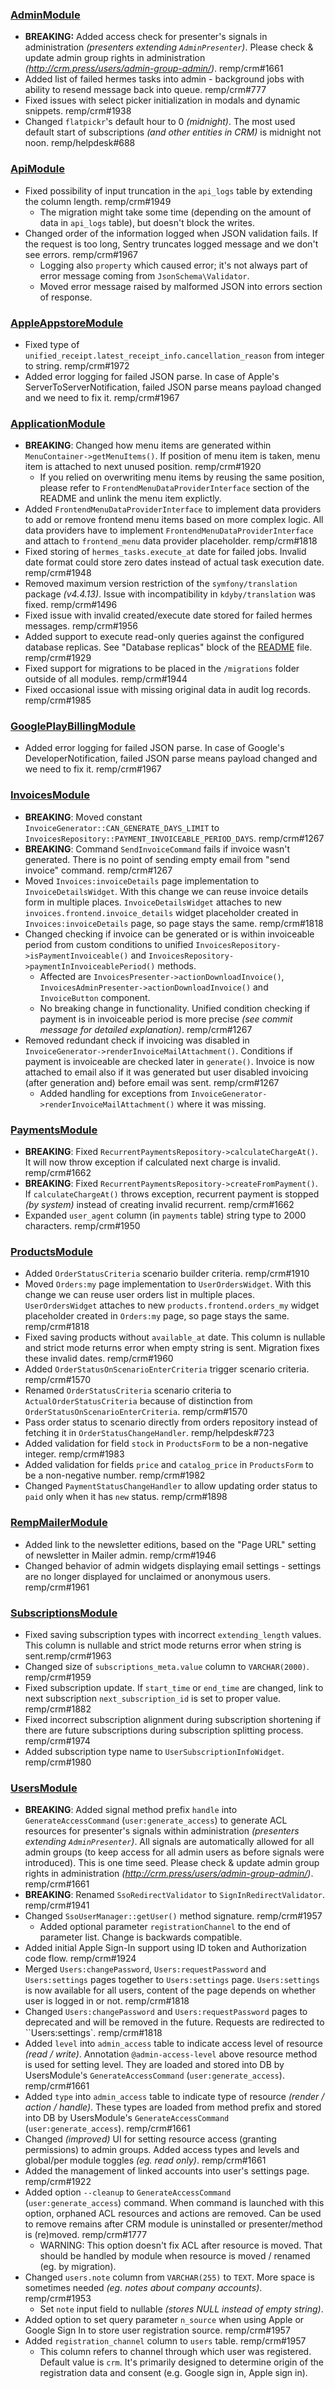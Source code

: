 ### [AdminModule]

- **BREAKING:** Added access check for presenter's signals in administration _(presenters extending `AdminPresenter`)_. Please check & update admin group rights in administration _(http://crm.press/users/admin-group-admin/)_. remp/crm#1661
- Added list of failed hermes tasks into admin - background jobs with ability to resend message back into queue. remp/crm#777
- Fixed issues with select picker initialization in modals and dynamic snippets. remp/crm#1938
- Changed `flatpickr`'s default hour to 0 _(midnight)_. The most used default start of subscriptions _(and other entities in CRM)_ is midnight not noon. remp/helpdesk#688

### [ApiModule]

- Fixed possibility of input truncation in the `api_logs` table by extending the column length. remp/crm#1949
  - The migration might take some time (depending on the amount of data in `api_logs` table), but doesn't block the writes.
- Changed order of the information logged when JSON validation fails. If the request is too long, Sentry truncates logged message and we don't see errors. remp/crm#1967
  - Logging also `property` which caused error; it's not always part of error message coming from `JsonSchema\Validator`.
  - Moved error message raised by malformed JSON into errors section of response.

### [AppleAppstoreModule]

- Fixed type of `unified_receipt.latest_receipt_info.cancellation_reason` from integer to string. remp/crm#1972
- Added error logging for failed JSON parse. In case of Apple's ServerToServerNotification, failed JSON parse means payload changed and we need to fix it. remp/crm#1967

### [ApplicationModule]

- **BREAKING**: Changed how menu items are generated within `MenuContainer->getMenuItems()`. If position of menu item is taken, menu item is attached to next unused position. remp/crm#1920
  - If you relied on overwriting menu items by reusing the same position, please refer to `FrontendMenuDataProviderInterface` section of the README and unlink the menu item explictly. 
- Added `FrontendMenuDataProviderInterface` to implement data providers to add or remove frontend menu items based on more complex logic. All data providers have to implement `FrontendMenuDataProviderInterface` and attach to `frontend_menu` data provider placeholder. remp/crm#1818
- Fixed storing of `hermes_tasks.execute_at` date for failed jobs. Invalid date format could store zero dates instead of actual task execution date. remp/crm#1948
- Removed maximum version restriction of the `symfony/translation` package _(v4.4.13)_. Issue with incompatibility in `kdyby/translation` was fixed. remp/crm#1496
- Fixed issue with invalid created/execute date stored for failed hermes messages. remp/crm#1956
- Added support to execute read-only queries against the configured database replicas. See "Database replicas" block of the [README](https://github.com/remp2020/crm-application-module) file. remp/crm#1929
- Fixed support for migrations to be placed in the `/migrations` folder outside of all modules. remp/crm#1944
- Fixed occasional issue with missing original data in audit log records. remp/crm#1985

### [GooglePlayBillingModule]

- Added error logging for failed JSON parse. In case of Google's DeveloperNotification, failed JSON parse means payload changed and we need to fix it. remp/crm#1967

### [InvoicesModule]

- **BREAKING**: Moved constant `InvoiceGenerator::CAN_GENERATE_DAYS_LIMIT` to `InvoicesRepository::PAYMENT_INVOICEABLE_PERIOD_DAYS`. remp/crm#1267
- **BREAKING**: Command `SendInvoiceCommand` fails if invoice wasn't generated. There is no point of sending empty email from "send invoice" command. remp/crm#1267
- Moved `Invoices:invoiceDetails` page implementation to `InvoiceDetailsWidget`. With this change we can reuse invoice details form in multiple places. `InvoiceDetailsWidget` attaches to new `invoices.frontend.invoice_details` widget placeholder created in `Invoices:invoiceDetails` page, so page stays the same. remp/crm#1818
- Changed checking if invoice can be generated or is within invoiceable period from custom conditions to unified `InvoicesRepository->isPaymentInvoiceable()` and `InvoicesRepository->paymentInInvoiceablePeriod()` methods.
  - Affected are `InvoicesPresenter->actionDownloadInvoice()`, `InvoicesAdminPresenter->actionDownloadInvoice()` and `InvoiceButton` component.
  - No breaking change in functionality. Unified condition checking if payment is in invoiceable period is more precise _(see commit message for detailed explanation)_. remp/crm#1267
- Removed redundant check if invoicing was disabled in `InvoiceGenerator->renderInvoiceMailAttachment()`. Conditions if payment is invoiceable are checked later in `generate()`. Invoice is now attached to email also if it was generated but user disabled invoicing (after generation and) before email was sent. remp/crm#1267
  - Added handling for exceptions from `InvoiceGenerator->renderInvoiceMailAttachment()` where it was missing.

### [PaymentsModule]

- **BREAKING**: Fixed `RecurrentPaymentsRepository->calculateChargeAt()`. It will now throw exception if calculated next charge is invalid. remp/crm#1662
- **BREAKING**: Fixed `RecurrentPaymentsRepository->createFromPayment()`. If `calculateChargeAt()` throws exception, recurrent payment is stopped _(by system)_ instead of creating invalid recurrent. remp/crm#1662
- Expanded `user_agent` column (in `payments` table) string type to 2000 characters. remp/crm#1950

### [ProductsModule]

- Added `OrderStatusCriteria` scenario builder criteria. remp/crm#1910
- Moved `Orders:my` page implementation to `UserOrdersWidget`. With this change we can reuse user orders list in multiple places. `UserOrdersWidget` attaches to new `products.frontend.orders_my` widget placeholder created in `Orders:my` page, so page stays the same. remp/crm#1818
- Fixed saving products without `available_at` date. This column is nullable and strict mode returns error when empty string is sent. Migration fixes these invalid dates. remp/crm#1960
- Added `OrderStatusOnScenarioEnterCriteria` trigger scenario criteria. remp/crm#1570
- Renamed `OrderStatusCriteria` scenario criteria to `ActualOrderStatusCriteria` because of distinction from `OrderStatusOnScenarioEnterCriteria`. remp/crm#1570
- Pass order status to scenario directly from orders repository instead of fetching it in `OrderStatusChangeHandler`. remp/helpdesk#723
- Added validation for field `stock` in `ProductsForm` to be a non-negative integer. remp/crm#1983
- Added validation for fields `price` and `catalog_price` in `ProductsForm` to be a non-negative number. remp/crm#1982
- Changed `PaymentStatusChangeHandler` to allow updating order status to `paid` only when it has `new` status. remp/crm#1898

### [RempMailerModule]

- Added link to the newsletter editions, based on the "Page URL" setting of newsletter in Mailer admin. remp/crm#1946
- Changed behavior of admin widgets displaying email settings - settings are no longer displayed for unclaimed or anonymous users. remp/crm#1961

### [SubscriptionsModule]

- Fixed saving subscription types with incorrect `extending_length` values. This column is nullable and strict mode returns error when string is sent.remp/crm#1963
- Changed size of `subscriptions_meta.value` column to `VARCHAR(2000)`. remp/crm#1959
- Fixed subscription update. If `start_time` or `end_time` are changed, link to next subscription `next_subscription_id` is set to proper value. remp/crm#1882
- Fixed incorrect subscription alignment during subscription shortening if there are future subscriptions during subscription splitting process. remp/crm#1974
- Added subscription type name to `UserSubscriptionInfoWidget`. remp/crm#1980 

### [UsersModule]

- **BREAKING**: Added signal method prefix `handle` into `GenerateAccessCommand` (`user:generate_access`) to generate ACL resources for presenter's signals within administration _(presenters extending `AdminPresenter`)_. All signals are automatically allowed for all admin groups (to keep access for all admin users as before signals were introduced). This is one time seed. Please check & update admin group rights in administration _(http://crm.press/users/admin-group-admin/)_. remp/crm#1661
- **BREAKING**: Renamed `SsoRedirectValidator` to `SignInRedirectValidator`. remp/crm#1941
- Changed  `SsoUserManager::getUser()` method signature. remp/crm#1957
  - Added optional parameter `registrationChannel` to the end of parameter list. Change is backwards compatible.
- Added initial Apple Sign-In support using ID token and Authorization code flow. remp/crm#1924
- Merged `Users:changePassword`, `Users:requestPassword` and `Users:settings` pages together to `Users:settings` page. `Users:settings` is now available for all users, content of the page depends on whether user is logged in or not. remp/crm#1818
- Changed `Users:changePassword` and `Users:requestPassword` pages to deprecated and will be removed in the future. Requests are redirected to ``Users:settings`. remp/crm#1818
- Added `level` into `admin_access` table to indicate access level of resource _(read / write)_. Annotation `@admin-access-level` above resource method is used for setting level. They are loaded and stored into DB by UsersModule's `GenerateAccessCommand` (`user:generate_access`). remp/crm#1661
- Added `type` into `admin_access` table to indicate type of resource _(render / action / handle)_. These types are loaded from method prefix and stored into DB by UsersModule's `GenerateAccessCommand` (`user:generate_access`). remp/crm#1661
- Changed _(improved)_ UI for setting resource access (granting permissions) to admin groups. Added access types and levels and global/per module toggles _(eg. read only)_. remp/crm#1661
- Added the management of linked accounts into user's settings page. remp/crm#1922
- Added option `--cleanup` to `GenerateAccessCommand` (`user:generate_access`) command. When command is launched with this option, orphaned ACL resources and actions are removed. Can be used to remove remains after CRM module is uninstalled or presenter/method is (re)moved. remp/crm#1777
  - WARNING: This option doesn't fix ACL after resource is moved. That should be handled by module when resource is moved / renamed (eg. by migration).
- Changed `users.note` column from `VARCHAR(255)` to `TEXT`. More space is sometimes needed _(eg. notes about company accounts)_. remp/crm#1953
  - Set `note` input field to nullable _(stores NULL instead of empty string)_.
- Added option to set query parameter `n_source` when using Apple or Google Sign In to store user registration source. remp/crm#1957
- Added `registration_channel` column to `users` table. remp/crm#1957
    - This column refers to channel through which user was registered. Default value is `crm`. It's primarily designed to determine origin of the registration data and consent (e.g. Google sign in, Apple sign in). 


[AdminModule]: https://github.com/remp2020/crm-admin-module/
[ApiModule]: https://github.com/remp2020/crm-api-module/
[AppleAppstoreModule]: https://github.com/remp2020/crm-apple-appstore-module
[ApplicationModule]: https://github.com/remp2020/crm-application-module/
[ClvModule]: https://github.com/remp2020/crm-clv-module/
[CouponModule]: https://github.com/remp2020/crm-coupon-module/
[DashboardModule]: https://github.com/remp2020/crm-dashboard-module/
[FamilyModule]: https://github.com/remp2020/crm-family-module/
[GiftsModule]: https://github.com/remp2020/crm-gifts-module/
[GooglePlayBillingModule]: https://github.com/remp2020/crm-google-play-billing-module/
[GoPayModule]: https://github.com/remp2020/crm-gopay-module
[InvoicesModule]: https://github.com/remp2020/crm-invoices-module/
[IssuesModule]: https://github.com/remp2020/crm-issues-module/
[OnboardingModule]: https://github.com/remp2020/crm-onboarding-module/
[PaymentsModule]: https://github.com/remp2020/crm-payments-module/
[PrintModule]: https://github.com/remp2020/crm-print-module/
[PrivatBankarModule]: https://github.com/remp2020/crm-privatbankar-module/
[ProductsModule]: https://github.com/remp2020/crm-products-module/
[RempCampaignModule]: https://github.com/remp2020/crm-remp-campaign-module/
[RempMailerModule]: https://github.com/remp2020/crm-remp-mailer-module/
[RempPythiaModule]: https://github.com/remp2020/crm-remp-pythia-module/
[SalesFunnelModule]: https://github.com/remp2020/crm-salesfunnel-module/
[ScenariosModule]: https://github.com/remp2020/crm-scenarios-module/
[SegmentModule]: https://github.com/remp2020/crm-segment-module/
[SlspSporopayModule]: https://github.com/remp2020/crm-slsp-sporopay-module/
[StripeModule]: https://github.com/remp2020/crm-stripe-module/
[SubscriptionsModule]: https://github.com/remp2020/crm-subscriptions-module/
[UpgradesModule]: https://github.com/remp2020/crm-upgrades-module
[UsersModule]: https://github.com/remp2020/crm-users-module/
[VubEplatbyModule]: https://github.com/remp2020/crm-vub-eplatby-module/
[WordpressModule]: https://github.com/remp2020/crm-wordpress-module/

